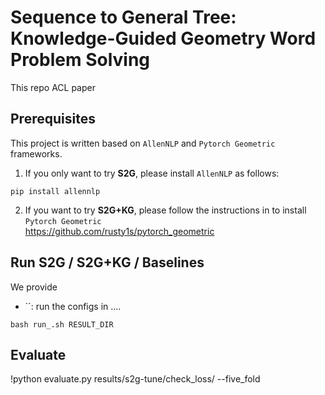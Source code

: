 # Sequence to General Tree: Knowledge-Guided Geometry Word Problem Solving

This repo
ACL paper





## Prerequisites

This project is written based on `AllenNLP` and `Pytorch Geometric` frameworks.

1. If you only want to try **S2G**, please install `AllenNLP` as follows:

```
pip install allennlp
```

2. If you want to try **S2G+KG**, please follow the instructions in to install `Pytorch Geometric`  
https://github.com/rusty1s/pytorch_geometric



## Run S2G / S2G+KG / Baselines

We provide

+ ``: run the configs in ....

```
bash run_.sh RESULT_DIR
```




## Evaluate

!python evaluate.py results/s2g-tune/check_loss/ --five_fold


